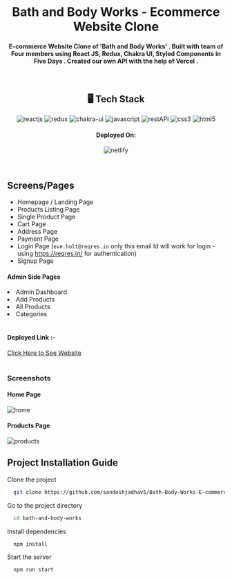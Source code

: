 <h1  align="center">Bath and Body Works - Ecommerce Website Clone</h1>


<h4 align="center">E-commerce Website Clone of 'Bath and Body Works' . Built with team of Four members using React JS, Redux, Chakra UI, Styled Components in Five Days . Created our own API with the help of Vercel . </h4>
<br/>


<h2 align="center">🖥️ Tech Stack</h2>
<p align="center">
  <img src="https://img.shields.io/badge/React-20232A?style=for-the-badge&logo=react&logoColor=61DAFB" alt="reactjs" />
  <img src="https://img.shields.io/badge/Redux-593D88?style=for-the-badge&logo=redux&logoColor=white" alt="redux" />
  <img src="https://img.shields.io/badge/Chakra%20UI-3bc7bd?style=for-the-badge&logo=chakraui&logoColor=white" alt="chakra-ui" />
  <img src="https://img.shields.io/badge/JavaScript-323330?style=for-the-badge&logo=javascript&logoColor=F7DF1E" alt="javascript" />
  <img src="https://img.shields.io/badge/Rest_API-02303A?style=for-the-badge&logo=react-router&logoColor=white" alt="restAPI" />
  <img src="https://img.shields.io/badge/CSS3-1572B6?style=for-the-badge&logo=css3&logoColor=white" alt="css3" />
  <img src="https://img.shields.io/badge/HTML5-E34F26?style=for-the-badge&logo=html5&logoColor=white" alt="html5" />
</p>

<h4 align="center">Deployed On:</h4>

<p align="center">
  <img src="https://img.shields.io/badge/Netlify-00C7B7?style=for-the-badge&logo=netlify&logoColor=white" alt="netlify" />
</p>

<br />

## Screens/Pages 
- Homepage / Landing Page
- Products Listing Page 
- Single Product Page
- Cart Page
- Address Page
- Payment Page
- Login Page (```eve.holt@reqres.in``` only this email Id will work for login - using https://reqres.in/ for authentication)
- Signup Page
 <h4>Admin Side Pages</h4>
 <li>Admin Dashboard</li>
 <li>Add Products</li> 
  <li>All Products</li> 
 <li> Categories</li>


<br/>
<h4>Deployed Link :- <a href="https://bathbodyworksbymasai.netlify.app/" target="_black"></a></h4>

<a href="https://bathbodyworksbymasai.netlify.app/" target="_blank" rel="noreferrer">Click Here to See Website</a>
<br/>
<br/>
<h3>Screenshots</h3>
<h4>Home Page</h4>
<img src="https://i.imgur.com/eZEjHpM.png" alt="home"/>
<br/>
<h4>Products Page</h4>
<img src="https://i.imgur.com/TN0GKTe.png" alt="products"/>

## Project Installation Guide

Clone the project

```bash
  git clone https://github.com/sandeshjadhav5/Bath-Body-Works-E-commerce-Website-Clone.git
```

Go to the project directory

```bash
  cd bath-and-body-works
```

Install dependencies

```bash
  npm install
```

Start the server

```bash
  npm run start
```

